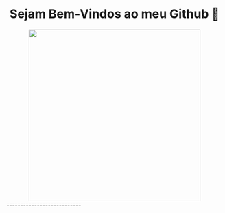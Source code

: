 <center><h1> Sejam Bem-Vindos ao meu Github 👋</h1></center>


<center><img src= "https://media.tenor.com/i3lImBg2UEQAAAAM/scaler-create-impact.gif"
width=400px></center>
---------------------------

<!--
**Arthurrosa1/Arthurrosa1** is a ✨ _special_ ✨ repository because its `README.md` (this file) appears on your GitHub profile.

Here are some ideas to get you started:

- 🔭 I’m currently working on ...
- 🌱 I’m currently learning ...
- 👯 I’m looking to collaborate on ...
- 🤔 I’m looking for help with ...
- 💬 Ask me about ...
- 📫 How to reach me: ...
- 😄 Pronouns: ...
- ⚡ Fun fact: ...
-->
